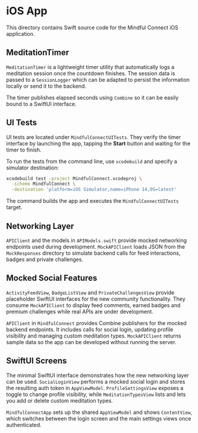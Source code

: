 # iOS App

This directory contains Swift source code for the Mindful Connect iOS application.

## MeditationTimer

`MeditationTimer` is a lightweight timer utility that automatically logs a meditation
session once the countdown finishes. The session data is passed to a `SessionLogger`
which can be adapted to persist the information locally or send it to the backend.

The timer publishes elapsed seconds using `Combine` so it can be easily bound to a
SwiftUI interface.

## UI Tests

UI tests are located under `MindfulConnectUITests`. They verify the timer interface by launching the app, tapping the **Start** button and waiting for the timer to finish.

To run the tests from the command line, use `xcodebuild` and specify a simulator destination:

```bash
xcodebuild test -project MindfulConnect.xcodeproj \
  -scheme MindfulConnect \
  -destination 'platform=iOS Simulator,name=iPhone 14,OS=latest'
```

The command builds the app and executes the `MindfulConnectUITests` target.

## Networking Layer

`APIClient` and the models in `APIModels.swift` provide mocked networking
endpoints used during development. `MockAPIClient` loads JSON from the
`MockResponses` directory to simulate backend calls for feed interactions,
badges and private challenges.

## Mocked Social Features

`ActivityFeedView`, `BadgeListView` and `PrivateChallengesView` provide placeholder SwiftUI interfaces for the new community functionality. They consume `MockAPIClient` to display feed comments, earned badges and premium challenges while real APIs are under development.

`APIClient` in `MindfulConnect` provides Combine publishers for the mocked backend
endpoints. It includes calls for social login, updating profile visibility and
managing custom meditation types. `MockAPIClient` returns sample data so the app
can be developed without running the server.

## SwiftUI Screens

The minimal SwiftUI interface demonstrates how the new networking layer can be used.
`SocialLoginView` performs a mocked social login and stores the resulting auth token
in `AppViewModel`. `ProfileSettingsView` exposes a toggle to change profile
visibility, while `MeditationTypesView` lists and lets you add or delete custom
meditation types.

`MindfulConnectApp` sets up the shared `AppViewModel` and shows `ContentView`,
which switches between the login screen and the main settings views once
authenticated.
